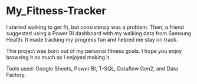 # My_Fitness-Tracker

I started walking to get fit, but consistency was a problem. Then, a friend suggested using a Power BI dashboard with my walking data from Samsung Health. It made tracking my progress fun and helped me stay on track.

This project was born out of my personal fitness goals. I hope you enjoy browsing it as much as I enjoyed making it.

Tools used: Google Sheets, Power BI, T-SQL, Dataflow Gen2, and Data Factory.
